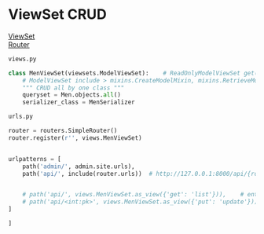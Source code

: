 # ViewSet CRUD

[ViewSet](https://www.django-rest-framework.org/api-guide/viewsets/#custom-viewset-base-classes)<br />
[Router](https://www.django-rest-framework.org/api-guide/routers/#simplerouter)

```python
views.py

class MenViewSet(viewsets.ModelViewSet):    # ReadOnlyModelViewSet get()
    # ModelViewSet include > mixins.CreateModelMixin, mixins.RetrieveModelMixin, mixins.UpdateModelMixin, mixins.DestroyModelMixin, mixins.ListModelMixin, GenericViewSet
    """ CRUD all by one class """
    queryset = Men.objects.all()
    serializer_class = MenSerializer
```

```python
urls.py 

router = routers.SimpleRouter()
router.register(r'', views.MenViewSet)


urlpatterns = [
    path('admin/', admin.site.urls),
    path('api/', include(router.urls))  # http://127.0.0.1:8000/api/{router_url}


    # path('api/', views.MenViewSet.as_view({'get': 'list'})),    # enter method in as_view()
    # path('api/<int:pk>', views.MenViewSet.as_view({'put': 'update'})),
]

]
```
